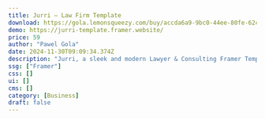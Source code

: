 ```yaml
---
title: Jurri — Law Firm Template
download: https://gola.lemonsqueezy.com/buy/accda6a9-9bc0-44ee-80fe-62c941022a16?aff=YGGpO5
demo: https://jurri-template.framer.website/
price: 59
author: "Pawel Gola"
date: 2024-11-30T09:09:34.374Z
description: "Jurri, a sleek and modern Lawyer & Consulting Framer Template, is tailor-made for law practitioners, law firms, consulting agencies, attorneys, and small businesses alike."
ssg: ["Framer"]
css: []
ui: []
cms: []
category: [Business]
draft: false
---
```

